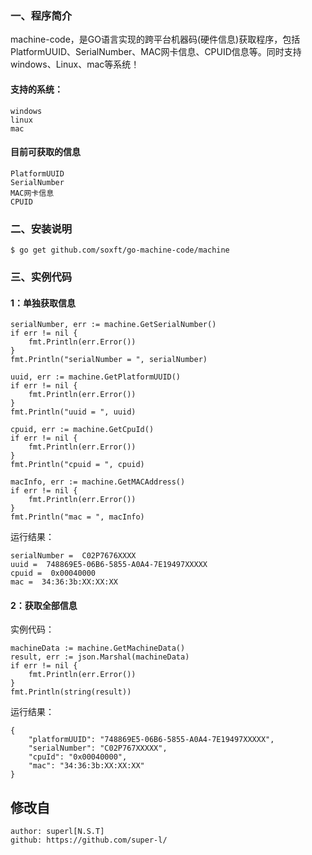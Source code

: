 ### 一、程序简介

machine-code，是GO语言实现的跨平台机器码(硬件信息)获取程序，包括PlatformUUID、SerialNumber、MAC网卡信息、CPUID信息等。同时支持windows、Linux、mac等系统！


#### 支持的系统：
    windows
    linux
    mac

#### 目前可获取的信息
    PlatformUUID
    SerialNumber
    MAC网卡信息
    CPUID

### 二、安装说明

```
$ go get github.com/soxft/go-machine-code/machine
```


### 三、实例代码

#### 1：单独获取信息
```
serialNumber, err := machine.GetSerialNumber()
if err != nil {
    fmt.Println(err.Error())
}
fmt.Println("serialNumber = ", serialNumber)

uuid, err := machine.GetPlatformUUID()
if err != nil {
    fmt.Println(err.Error())
}
fmt.Println("uuid = ", uuid)

cpuid, err := machine.GetCpuId()
if err != nil {
    fmt.Println(err.Error())
}
fmt.Println("cpuid = ", cpuid)

macInfo, err := machine.GetMACAddress()
if err != nil {
    fmt.Println(err.Error())
}
fmt.Println("mac = ", macInfo)
```

运行结果：

```
serialNumber =  C02P7676XXXX
uuid =  748869E5-06B6-5855-A0A4-7E19497XXXXX
cpuid =  0x00040000
mac =  34:36:3b:XX:XX:XX

```

#### 2：获取全部信息

实例代码：
```
machineData := machine.GetMachineData()
result, err := json.Marshal(machineData)
if err != nil {
    fmt.Println(err.Error())
}
fmt.Println(string(result))
```

运行结果：

```
{
    "platformUUID": "748869E5-06B6-5855-A0A4-7E19497XXXXX",
    "serialNumber": "C02P767XXXXX",
    "cpuId": "0x00040000",
    "mac": "34:36:3b:XX:XX:XX"
}

```

## 修改自
```
author: superl[N.S.T]
github: https://github.com/super-l/

```